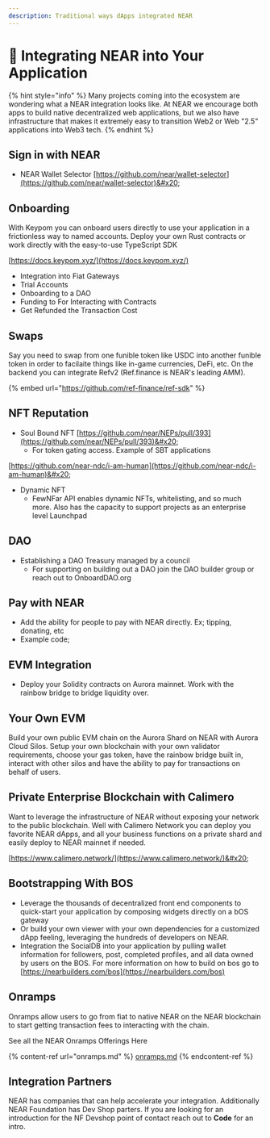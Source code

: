 ```yaml
---
description: Traditional ways dApps integrated NEAR
---
```


# 🤝 Integrating NEAR into Your Application

{% hint style="info" %}
Many projects coming into the ecosystem are wondering what a NEAR integration looks like. At NEAR we encourage both apps to build native decentralized web applications, but we also have infrastructure that makes it extremely easy to transition Web2 or Web "2.5" applications into Web3 tech.
{% endhint %}

## Sign in with NEAR

* NEAR Wallet Selector [https://github.com/near/wallet-selector](https://github.com/near/wallet-selector)&#x20;

## Onboarding

With Keypom you can onboard users directly to use your application in a frictionless way to named accounts. Deploy your own Rust contracts or work directly with the easy-to-use TypeScript SDK

[https://docs.keypom.xyz/](https://docs.keypom.xyz/)

* Integration into Fiat Gateways
* Trial Accounts
* Onboarding to a DAO
* Funding to For Interacting with Contracts
* Get Refunded the Transaction Cost&#x20;



## Swaps

Say you need to swap from one funible token like USDC into another funible token in order to facilaite things like in-game currencies, DeFi, etc. On the backend you can integrate Refv2 (Ref.finance is NEAR's leading AMM).

{% embed url="https://github.com/ref-finance/ref-sdk" %}

## NFT Reputation

* Soul Bound NFT [https://github.com/near/NEPs/pull/393](https://github.com/near/NEPs/pull/393)&#x20;
  * For token gating access. Example of SBT applications&#x20;

[https://github.com/near-ndc/i-am-human](https://github.com/near-ndc/i-am-human)&#x20;

* Dynamic NFT
  * FewNFar API enables dynamic NFTs, whitelisting, and so much more. Also has the capacity to support projects as an enterprise level Launchpad

## DAO

* Establishing a DAO Treasury  managed by a council&#x20;
  * For supporting on building out a DAO join the DAO builder group or reach out to OnboardDAO.org&#x20;

## Pay with NEAR

* Add the ability for people to pay with NEAR directly. Ex; tipping, donating, etc
* Example code;

## EVM Integration

* Deploy your Solidity contracts on Aurora mainnet. Work with the rainbow bridge to bridge liquidity over.&#x20;

## Your Own EVM

Build your own public EVM chain on the Aurora Shard on NEAR with Aurora Cloud Silos. Setup your own blockchain with your own validator requirements, choose your gas token, have the rainbow bridge built in, interact with other silos and have the ability to pay for transactions on behalf of users.



## Private Enterprise Blockchain with Calimero

Want to leverage the infrastructure of NEAR without exposing your network to the public blockchain. Well with Calimero Network you can deploy you favorite NEAR dApps, and all your business functions on a private shard and easily deploy to NEAR mainnet if needed.&#x20;

[https://www.calimero.network/](https://www.calimero.network/)&#x20;

## Bootstrapping With BOS

* Leverage the thousands of decentralized front end components to quick-start your application by composing widgets directly on a bOS gateway&#x20;
* Or build your own viewer with your own dependencies for a customized dApp feeling, leveraging the hundreds of developers on NEAR.&#x20;
* Integration the SocialDB into your application by pulling wallet information for followers, post, completed profiles, and all data owned by users on the BOS. For more information on how to build on bos go to [https://nearbuilders.com/bos](https://nearbuilders.com/bos)

##



## Onramps

Onramps allow users to go from fiat to native NEAR on the NEAR blockchain to start getting transaction fees to interacting with the chain.

See all the NEAR Onramps Offerings Here

{% content-ref url="onramps.md" %}
[onramps.md](onramps.md)
{% endcontent-ref %}







## Integration Partners

NEAR has companies that can help accelerate your integration. Additionally NEAR Foundation has Dev Shop parters. If you are looking for an introduction for the NF Devshop point of contact reach out to **Code** for an intro.
